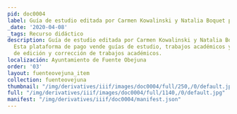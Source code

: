 ```yaml
---
pid: doc0004
label: Guía de estudio editada por Carmen Kowalinski y Natalia Boquet para GradeSaver
_date: '2020-04-08'
_tags: Recurso didáctico
description: Guía de estudio editada por Carmen Kowalinski y Natalia Boquet para GradeSaver.
  Esta plataforma de pago vende guías de estudio, trabajos académicos y ofrece servicios
  de edición y corrección de trabajos académicos.
localización: Ayuntamiento de Fuente Obejuna
order: '03'
layout: fuenteovejuna_item
collection: fuenteovejuna
thumbnail: "/img/derivatives/iiif/images/doc0004/full/250,/0/default.jpg"
full: "/img/derivatives/iiif/images/doc0004/full/1140,/0/default.jpg"
manifest: "/img/derivatives/iiif/doc0004/manifest.json"
---
```

